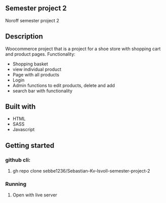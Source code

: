 ## Semester project 2

Noroff semester project 2

## Description

Woocommerce project that is a project for a shoe store with shopping cart and product pages.
Functionality: 

- Shopping basket
- view individual product
- Page with all products
- Login
- Admin functions to edit products, delete and add
- search bar with functionality


## Built with
- HTML
- SASS
- Javascript

## Getting started 
### github cli: 
  1. gh repo clone sebbe1236/Sebastian-Kv-lsvoll-semester-project-2
### Running
 1. Open with live server
